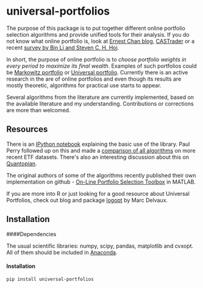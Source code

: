 
universal-portfolios
===========

The purpose of this package is to put together different online portfolio selection algorithms and provide unified tools for their analysis. If you do not know what online portfolio is, look at [Ernest Chan blog](http://epchan.blogspot.cz/2007/01/universal-portfolios.html), [CASTrader](http://www.castrader.com/2006/11/universal_portf.html) or a recent [survey by Bin Li and Steven C. H. Hoi](http://arxiv.org/abs/1212.2129).

In short, the purpose of online portfolio is to *choose portfolio weights in every period to maximize its final wealth*. Examples of such portfolios could be [Markowitz portfolio](http://en.wikipedia.org/wiki/Modern_portfolio_theory) or [Universal portfolio](http://en.wikipedia.org/wiki/Universal_portfolio_algorithm). Currently there is an active research in the are of online portfolios and even though its results are mostly theoretic, algorithms for practical use starts to appear.

Several algorithms from the literature are currently implemented, based on the available literature and my understanding. Contributions or corrections are more than welcomed.

## Resources

There is an [IPython notebook](http://nbviewer.ipython.org/github/Marigold/universal-portfolios/blob/master/On-line%20portfolios.ipynb) explaining the basic use of the library. Paul Perry followed up on this and made a [comparison of all algorithms](http://nbviewer.ipython.org/github/paulperry/quant/blob/master/OLPS_Comparison.ipynb) on more recent ETF datasets. There's also an interesting discussion about this on [Quantopian](https://www.quantopian.com/posts/comparing-olps-algorithms-olmar-up-et-al-dot-on-etfs#553a704e7c9031e3c70003a9).

The original authors of some of the algorithms recently published their own implementation on github - [On-Line Portfolio Selection Toolbox](https://github.com/OLPS/OLPS) in MATLAB.

If you are more into R or just looking for a good resource about Universal Portfolios, check out blog and package [logopt](http://optimallog.blogspot.cz/) by Marc Delvaux.


## Installation


####Dependencies

The usual scientific libraries: numpy, scipy, pandas, matplotlib and cvxopt. All of them should be included in [Anaconda](https://store.continuum.io/cshop/anaconda/).

#### Installation

```
pip install universal-portfolios
```
